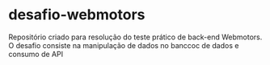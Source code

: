 # desafio-webmotors
Repositório criado para resolução do teste prático de back-end Webmotors.
O desafio consiste na manipulação de dados no banccoc de dados e consumo de API
